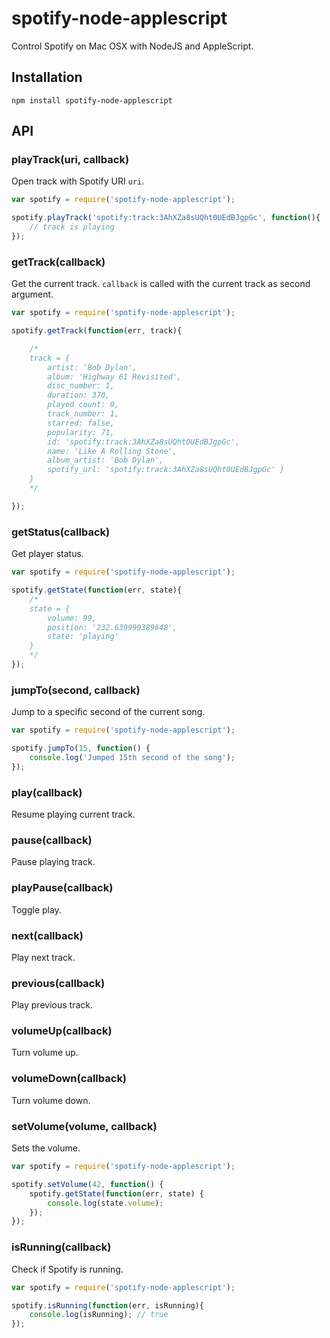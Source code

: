 # spotify-node-applescript
Control Spotify on Mac OSX with NodeJS and AppleScript.

## Installation

	npm install spotify-node-applescript

## API

### playTrack(uri, callback)

Open track with Spotify URI `uri`.

```javascript
var spotify = require('spotify-node-applescript');

spotify.playTrack('spotify:track:3AhXZa8sUQht0UEdBJgpGc', function(){
    // track is playing
});
```

### getTrack(callback)

Get the current track. `callback` is called with the current track as second argument.

```javascript
var spotify = require('spotify-node-applescript');

spotify.getTrack(function(err, track){

    /*
    track = {
        artist: 'Bob Dylan',
        album: 'Highway 61 Revisited',
        disc_number: 1,
        duration: 370,
        played count: 0,
        track_number: 1,
        starred: false,
        popularity: 71,
        id: 'spotify:track:3AhXZa8sUQht0UEdBJgpGc',
        name: 'Like A Rolling Stone',
        album_artist: 'Bob Dylan',
        spotify_url: 'spotify:track:3AhXZa8sUQht0UEdBJgpGc' }
    }
    */

});
```

### getStatus(callback)

Get player status.

```javascript
var spotify = require('spotify-node-applescript');

spotify.getState(function(err, state){
    /*
    state = {
        volume: 99,
        position: '232.639999389648',
        state: 'playing'
    }
    */
});
```

### jumpTo(second, callback)

Jump to a specific second of the current song.

```javascript
var spotify = require('spotify-node-applescript');

spotify.jumpTo(15, function() {
    console.log('Jumped 15th second of the song');
});
```

### play(callback)

Resume playing current track.

### pause(callback)

Pause playing track.

### playPause(callback)

Toggle play.

### next(callback)

Play next track.

### previous(callback)

Play previous track.

### volumeUp(callback)

Turn volume up.

### volumeDown(callback)

Turn volume down.

### setVolume(volume, callback)

Sets the volume.

```javascript
var spotify = require('spotify-node-applescript');

spotify.setVolume(42, function() {
    spotify.getState(function(err, state) {
        console.log(state.volume);
    });
});
```

### isRunning(callback)

Check if Spotify is running.

```javascript
var spotify = require('spotify-node-applescript');

spotify.isRunning(function(err, isRunning){
    console.log(isRunning); // true
});
```
